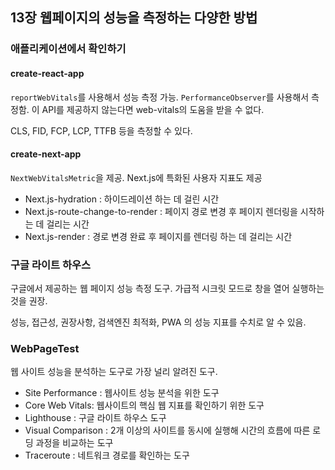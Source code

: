 ## 13장 웹페이지의 성능을 측정하는 다양한 방법

### 애플리케이션에서 확인하기

#### create-react-app

`reportWebVitals`를 사용해서 성능 측정 가능. `PerformanceObserver`를 사용해서 측정함. 이 API를 제공하지 않는다면 web-vitals의 도움을 받을 수 없다.

CLS, FID, FCP, LCP, TTFB 등을 측정할 수 있다.

#### create-next-app

`NextWebVitalsMetric`을 제공. Next.js에 특화된 사용자 지표도 제공

- Next.js-hydration : 하이드레이션 하는 데 걸린 시간
- Next.js-route-change-to-render : 페이지 경로 변경 후 페이지 렌더링을 시작하는 데 걸리는 시간
- Next.js-render : 경로 변경 완료 후 페이지를 렌더링 하는 데 걸리는 시간

### 구글 라이트 하우스

구글에서 제공하는 웹 페이지 성능 측정 도구. 가급적 시크릿 모드로 창을 열어 실행하는 것을 권장.

성능, 접근성, 권장사항, 검색엔진 최적화, PWA 의 성능 지표를 수치로 알 수 있음.

### WebPageTest

웹 사이트 성능을 분석하는 도구로 가장 널리 알려진 도구.

- Site Performance : 웹사이트 성능 분석을 위한 도구
- Core Web Vitals: 웹사이트의 핵심 웹 지표를 확인하기 위한 도구
- Lighthouse : 구글 라이트 하우스 도구
- Visual Comparison : 2개 이상의 사이트를 동시에 실행해 시간의 흐름에 따른 로딩 과정을 비교하는 도구
- Traceroute : 네트워크 경로를 확인하는 도구
